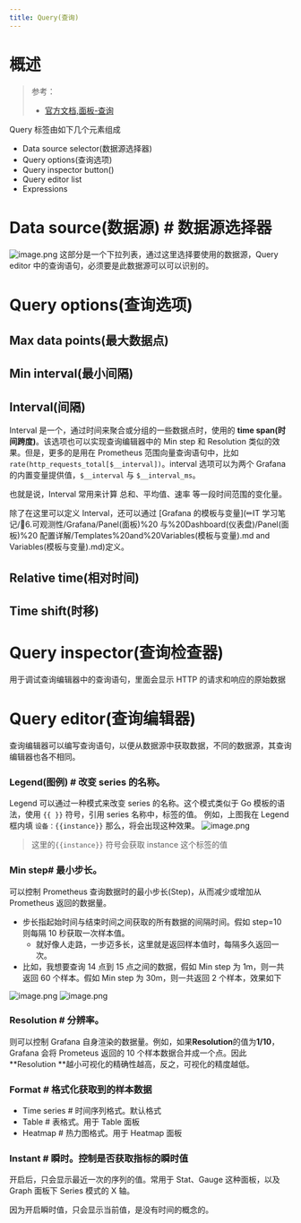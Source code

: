 ```yaml
---
title: Query(查询)
---
```


# 概述

> 参考：
> - [官方文档,面板-查询](https://grafana.com/docs/grafana/latest/panels/queries)

Query 标签由如下几个元素组成

- Data source selector(数据源选择器)
- Query options(查询选项)
- Query inspector button()
- Query editor list
- Expressions

# Data source(数据源) # 数据源选择器

![image.png](https://notes-learning.oss-cn-beijing.aliyuncs.com/yvp51u/1636275083307-1fa893ed-814b-434d-9e51-e2c6499c6f45.png)
这部分是一个下拉列表，通过这里选择要使用的数据源，Query editor 中的查询语句，必须要是此数据源可以可以识别的。

# Query options(查询选项)

## Max data points(最大数据点)

## Min interval(最小间隔)

## Interval(间隔)

Interval 是一个，通过时间来聚合或分组的一些数据点时，使用的 **time span(时间跨度)**。该选项也可以实现查询编辑器中的 Min step 和 Resolution 类似的效果。但是，更多的是用在 Prometheus 范围向量查询语句中，比如 `rate(http_requests_total[$__interval])`。interval 选项可以为两个 Grafana 的内置变量提供值，`$__interval` 与 `$__interval_ms`。

也就是说，Interval 常用来计算 总和、平均值、速率 等一段时间范围的变化量。

除了在这里可以定义 Interval，还可以通过 [Grafana 的模板与变量](✏IT 学习笔记/👀6.可观测性/Grafana/Panel(面板)%20 与%20Dashboard(仪表盘)/Panel(面板)%20 配置详解/Templates%20and%20Variables(模板与变量).md and Variables(模板与变量).md)定义。

## Relative time(相对时间)

## Time shift(时移)

# Query inspector(查询检查器)

用于调试查询编辑器中的查询语句，里面会显示 HTTP 的请求和响应的原始数据

# Query editor(查询编辑器)

查询编辑器可以编写查询语句，以便从数据源中获取数据，不同的数据源，其查询编辑器也各不相同。

### Legend(图例) # 改变 series 的名称。

Legend 可以通过一种模式来改变 series 的名称。这个模式类似于 Go 模板的语法，使用 `{{ }}` 符号，引用 series 名称中，标签的值。
例如，上图我在 Legend 框内填 `设备：{{instance}}` 那么，将会出现这种效果。
![image.png](https://notes-learning.oss-cn-beijing.aliyuncs.com/yvp51u/1636266519763-257b682f-43aa-42aa-ae64-4dc0dd9df523.png)

> 这里的`{{instance}}` 符号会获取 instance 这个标签的值

### Min step# 最小步长。

可以控制 Prometheus 查询数据时的最小步长(Step)，从而减少或增加从 Prometheus 返回的数据量。

- 步长指起始时间与结束时间之间获取的所有数据的间隔时间。假如 step=10 则每隔 10 秒获取一次样本值。
  - 就好像人走路，一步迈多长，这里就是返回样本值时，每隔多久返回一次。
- 比如，我想要查询 14 点到 15 点之间的数据，假如 Min step 为 1m，则一共返回 60 个样本。假如 Min step 为 30m，则一共返回 2 个样本，效果如下

![image.png](https://notes-learning.oss-cn-beijing.aliyuncs.com/yvp51u/1636273461647-2dbebd5e-b5ca-47d8-a23e-07d4e0d72ebe.png)
![image.png](https://notes-learning.oss-cn-beijing.aliyuncs.com/yvp51u/1636273507618-65072c3a-f3bd-46c9-aa79-979c6bf388b8.png)

### Resolution # 分辨率。

则可以控制 Grafana 自身渲染的数据量。例如，如果**Resolution**的值为**1/10**，Grafana 会将 Prometeus 返回的 10 个样本数据合并成一个点。因此 **Resolution **越小可视化的精确性越高，反之，可视化的精度越低。

### Format # 格式化获取到的样本数据

- Time series # 时间序列格式。默认格式
- Table # 表格式。用于 Table 面板
- Heatmap # 热力图格式。用于 Heatmap 面板

### Instant # 瞬时。控制是否获取指标的瞬时值

开启后，只会显示最近一次的序列的值。常用于 Stat、Gauge 这种面板，以及 Graph 面板下 Series 模式的 X 轴。

因为开启瞬时值，只会显示当前值，是没有时间的概念的。
